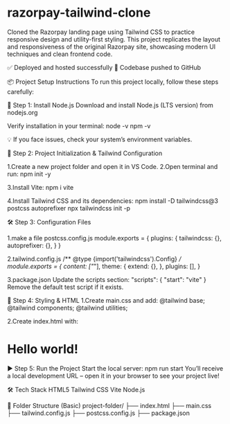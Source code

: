 # razorpay-tailwind-clone
Cloned the Razorpay landing page using Tailwind CSS to practice responsive design and utility-first styling. This project replicates the layout and responsiveness of the original Razorpay site, showcasing modern UI techniques and clean frontend code.

✅ Deployed and hosted successfully
📁 Codebase pushed to GitHub


📦 Project Setup Instructions
To run this project locally, follow these steps carefully:          



🔧 Step 1: Install Node.js
Download and install Node.js (LTS version) from nodejs.org

Verify installation in your terminal:
node -v
npm -v

💡 If you face issues, check your system’s environment variables.



🧱 Step 2: Project Initialization & Tailwind Configuration

1.Create a new project folder and open it in VS Code.
2.Open terminal and run:
npm init -y

3.Install Vite:
npm i vite

4.Install Tailwind CSS and its dependencies:
npm install -D tailwindcss@3 postcss autoprefixer
npx tailwindcss init -p



🛠️ Step 3: Configuration Files

1.make a file postcss.config.js
module.exports = {
  plugins: {
    tailwindcss: {},
    autoprefixer: {},
  }
}

2.tailwind.config.js
/** @type {import('tailwindcss').Config} */
module.exports = {
  content: ["*"],
  theme: {
    extend: {},
  },
  plugins: [],
}

3.package.json
Update the scripts section:
"scripts": {
  "start": "vite"
}
Remove the default test script if it exists.



💅 Step 4: Styling & HTML
1.Create main.css and add:
@tailwind base;
@tailwind components;
@tailwind utilities;

2.Create index.html with:
<!DOCTYPE html>
<html>
<head>
  <meta charset="UTF-8">
  <meta name="viewport" content="width=device-width, initial-scale=1.0">
  <link href="./main.css" rel="stylesheet">
</head>
<body>
  <h1 class="text-3xl font-bold underline">Hello world!</h1>
</body>
</html>



▶️ Step 5: Run the Project
Start the local server:
npm run start
You’ll receive a local development URL – open it in your browser to see your project live!

🛠️ Tech Stack
HTML5
Tailwind CSS
Vite
Node.js

📂 Folder Structure (Basic)
project-folder/
├── index.html
├── main.css
├── tailwind.config.js
├── postcss.config.js
├── package.json




                                      
